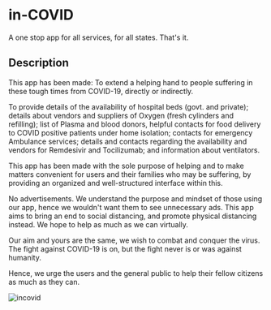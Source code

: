 # in-COVID

A one stop app for all services, for all states. That's it.

## Description

This app has been made: 
To extend a helping hand to people suffering in these tough times from COVID-19, directly or indirectly.

To provide details of the availability of hospital beds (govt. and private); details about vendors and suppliers of Oxygen (fresh cylinders and refilling); list of Plasma and blood donors, helpful contacts for food delivery to COVID positive patients under home isolation; contacts for emergency Ambulance services; details and contacts regarding the availability and vendors for Remdesivir and Tocilizumab; and information about ventilators.

This app has been made with the sole purpose of helping and to make matters convenient for users and their families who may be suffering, by providing an organized and well-structured interface within this.

No advertisements. We understand the purpose and mindset of those using our app, hence we wouldn't want them to see unnecessary ads. This app aims to bring an end to social distancing, and promote physical distancing instead. We hope to help as much as we can virtually.

Our aim and yours are the same, we wish to combat and conquer the virus. The fight against COVID-19 is on, but the fight never is or was against humanity.

Hence, we urge the users and the general public to help their fellow citizens as much as they can.

![incovid](https://user-images.githubusercontent.com/73817603/125175737-a7942480-e1eb-11eb-8b5b-12c09187a0e5.jpg)


